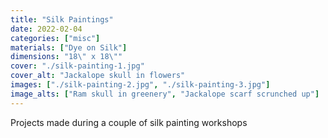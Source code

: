 ```yaml
---
title: "Silk Paintings"
date: 2022-02-04
categories: ["misc"]
materials: ["Dye on Silk"]
dimensions: "18\" x 18\""
cover: "./silk-painting-1.jpg"
cover_alt: "Jackalope skull in flowers"
images: ["./silk-painting-2.jpg", "./silk-painting-3.jpg"]
image_alts: ["Ram skull in greenery", "Jackalope scarf scrunched up"]
---
```

Projects made during a couple of silk painting workshops